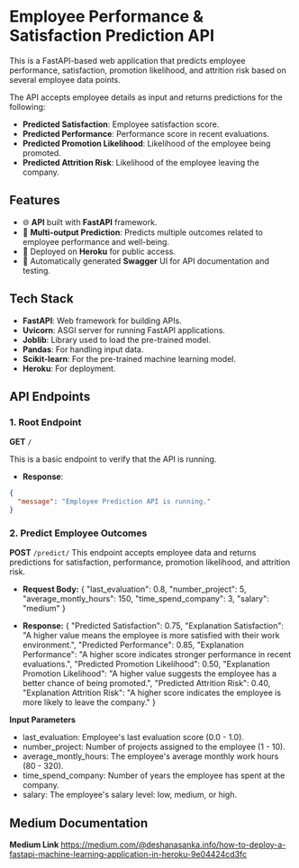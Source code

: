 # Employee Performance & Satisfaction Prediction API

This is a FastAPI-based web application that predicts employee performance, satisfaction, promotion likelihood, and attrition risk based on several employee data points.

The API accepts employee details as input and returns predictions for the following:

- **Predicted Satisfaction**: Employee satisfaction score.
- **Predicted Performance**: Performance score in recent evaluations.
- **Predicted Promotion Likelihood**: Likelihood of the employee being promoted.
- **Predicted Attrition Risk**: Likelihood of the employee leaving the company.

## Features

- 🌐 **API** built with **FastAPI** framework.
- 🔮 **Multi-output Prediction**: Predicts multiple outcomes related to employee performance and well-being.
- 🚀 Deployed on **Heroku** for public access.
- 📄 Automatically generated **Swagger** UI for API documentation and testing.

## Tech Stack

- **FastAPI**: Web framework for building APIs.
- **Uvicorn**: ASGI server for running FastAPI applications.
- **Joblib**: Library used to load the pre-trained model.
- **Pandas**: For handling input data.
- **Scikit-learn**: For the pre-trained machine learning model.
- **Heroku**: For deployment.

## API Endpoints

### 1. Root Endpoint

**GET** `/`

This is a basic endpoint to verify that the API is running.

- **Response**:

```json 
{
  "message": "Employee Prediction API is running."
}
```
### 2. Predict Employee Outcomes
**POST** `/predict/`
This endpoint accepts employee data and returns predictions for satisfaction, performance, promotion likelihood, and attrition risk.

- **Request Body:**
{
  "last_evaluation": 0.8,
  "number_project": 5,
  "average_montly_hours": 150,
  "time_spend_company": 3,
  "salary": "medium"
}

- **Response:**
{
  "Predicted Satisfaction": 0.75,
  "Explanation Satisfaction": "A higher value means the employee is more satisfied with their work environment.",
  "Predicted Performance": 0.85,
  "Explanation Performance": "A higher score indicates stronger performance in recent evaluations.",
  "Predicted Promotion Likelihood": 0.50,
  "Explanation Promotion Likelihood": "A higher value suggests the employee has a better chance of being promoted.",
  "Predicted Attrition Risk": 0.40,
  "Explanation Attrition Risk": "A higher score indicates the employee is more likely to leave the company."
}

**Input Parameters**
- last_evaluation: Employee's last evaluation score (0.0 - 1.0).
- number_project: Number of projects assigned to the employee (1 - 10).
- average_montly_hours: The employee's average monthly work hours (80 - 320).
- time_spend_company: Number of years the employee has spent at the company.
- salary: The employee's salary level: low, medium, or high.


## Medium Documentation
**Medium Link** 
https://medium.com/@deshanasanka.info/how-to-deploy-a-fastapi-machine-learning-application-in-heroku-9e04424cd3fc
